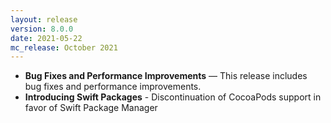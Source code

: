 ```yaml
---
layout: release
version: 8.0.0
date: 2021-05-22
mc_release: October 2021
---
```


* **Bug Fixes and Performance Improvements** — This release includes bug fixes and performance improvements.
* **Introducing Swift Packages** - Discontinuation of CocoaPods support in favor of Swift Package Manager

